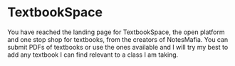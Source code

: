 # TextbookSpace

You have reached the landing page for TextbookSpace, the open platform and one stop shop for textbooks, from the creators of NotesMafia. You can submit PDFs of textbooks or use the ones available and I will try my best to add any textbook I can find relevant to a class I am taking.
